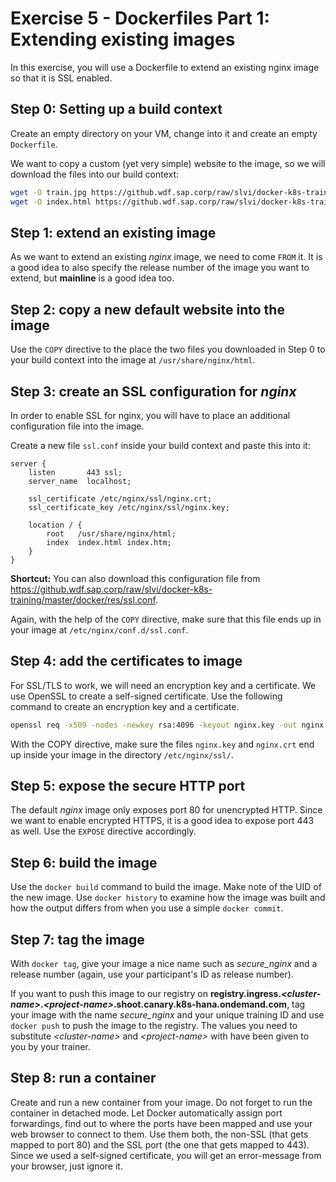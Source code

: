 # Exercise 5 - Dockerfiles Part 1: Extending existing images

In this exercise, you will use a Dockerfile to extend an existing nginx image so that it is SSL enabled.

## Step 0: Setting up a build context

Create an empty directory on your VM, change into it and create an empty `Dockerfile`.

We want to copy a custom (yet very simple) website to the image, so we will download the files into our build context:

```bash
wget -O train.jpg https://github.wdf.sap.corp/raw/slvi/docker-k8s-training/master/docker/res/train.jpg
wget -O index.html https://github.wdf.sap.corp/raw/slvi/docker-k8s-training/master/docker/res/train.html
```

## Step 1: extend an existing image

As we want to extend an existing _nginx_ image, we need to come `FROM` it. It is a good idea to also specify the release number of the image you want to extend, but **mainline** is a good idea too.

## Step 2: copy a new default website into the image

Use the `COPY` directive to the place the two files you downloaded in Step 0 to your build context into the image at `/usr/share/nginx/html`.

## Step 3: create an SSL configuration for _nginx_

In order to enable SSL for nginx, you will have to place an additional configuration file into the image.

Create a new file `ssl.conf` inside your build context and paste this into it:

```nginx
server {
    listen       443 ssl;
    server_name  localhost;

    ssl_certificate /etc/nginx/ssl/nginx.crt;
    ssl_certificate_key /etc/nginx/ssl/nginx.key;

    location / {
        root   /usr/share/nginx/html;
        index  index.html index.htm;
    }
}
```

**Shortcut:** You can also download this configuration file from https://github.wdf.sap.corp/raw/slvi/docker-k8s-training/master/docker/res/ssl.conf.

Again, with the help of the `COPY` directive, make sure that this file ends up in your image at `/etc/nginx/conf.d/ssl.conf`.

## Step 4: add the certificates to image

For SSL/TLS to work, we will need an encryption key and a certificate. We use OpenSSL to create a self-signed certificate. Use the following command to create an encryption key and a certificate.

```bash
openssl req -x509 -nodes -newkey rsa:4096 -keyout nginx.key -out nginx.crt -days 365 -subj "/CN=$(hostname)"
```

With the COPY directive, make sure the files `nginx.key` and `nginx.crt` end up inside your image in the directory `/etc/nginx/ssl/`.

## Step 5: expose the secure HTTP port

The default _nginx_ image only exposes port 80 for unencrypted HTTP. Since we want to enable encrypted HTTPS, it is a good idea to expose port 443 as well. Use the `EXPOSE` directive accordingly.

## Step 6: build the image

Use the `docker build` command to build the image. Make note of the UID of the new image. Use `docker history` to examine how the image was built and how the output differs from when you use a simple `docker commit`.

## Step 7: tag the image

With `docker tag`, give your image a nice name such as *secure_nginx* and a release number (again, use your participant's ID as release number).

If you want to push this image to our registry on **registry.ingress.*\<cluster-name\>*.*\<project-name\>*.shoot.canary.k8s-hana.ondemand.com**, tag your image with the name *secure_nginx* and your unique training ID and use `docker push` to push the image to the registry. The values you need to substitute *\<cluster-name\>* and *\<project-name\>* with have been given to you by your trainer.

## Step 8: run a container

Create and run a new container from your image. Do not forget to run the container in detached mode. Let Docker automatically assign port forwardings, find out to where the ports have been mapped and use your web browser to connect to them. Use them both, the non-SSL (that gets mapped to port 80) and the SSL port (the one that gets mapped to 443). Since we used a self-signed certificate, you will get an error-message from your browser, just ignore it.
